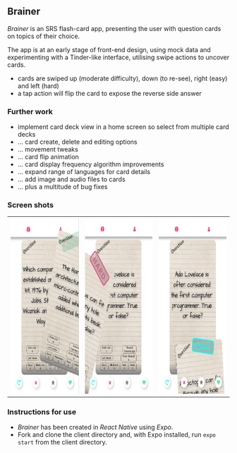 ## Brainer

*Brainer* is an SRS flash-card app, presenting the user with question cards on topics of their choice. 

The app is at an early stage of front-end design, using mock data and experimenting with a Tinder-like interface, utilising swipe actions to uncover cards.
- cards are swiped up (moderate difficulty), down (to re-see), right (easy) and left (hard)
- a tap action will flip the card to expose the reverse side answer

### Further work
- implement card deck view in a home screen so select from multiple card decks
- ... card create, delete and editing options
- ... movement tweaks
- ... card flip animation
- ... card display frequency algorithm improvements
- ... expand range of languages for card details
- ... add image and audio files to cards
- ... plus a multitude of bug fixes

### Screen shots
<table>
  <tr>
    <td>
      <img src="/1-easy.png" height="400px"/>
    </td>
    <td>
      <img src="/2-hard.png" height="400px"/>
    </td>
    <td>
      <img src="/3-redo.png" height="400px"/>
    </td>
  </tr>
  </table>

### Instructions for use
- *Brainer* has been created in *React Native* using *Expo*.
- Fork and clone the client directory and, with Expo installed, run `expo start` from the client directory. 
